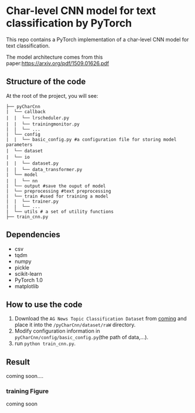 # Char-level CNN model for text classification by PyTorch

This repo contains a PyTorch implementation of a char-level CNN model  for text classification.

The model architecture comes from this paper:<url>https://arxiv.org/pdf/1509.01626.pdf</url>

## Structure of the code

At the root of the project, you will see:

```text
├── pyCharCnn
|  └── callback
|  |  └── lrscheduler.py　　
|  |  └── trainingmonitor.py　
|  |  └── ...
|  └── config
|  |  └── basic_config.py #a configuration file for storing model parameters
|  └── dataset　　　
|  └── io　　　　
|  |  └── dataset.py　　
|  |  └── data_transformer.py　　
|  └── model
|  |  └── nn　
|  └── output #save the ouput of model
|  └── preprocessing #text preprocessing 
|  └── train #used for training a model
|  |  └── trainer.py 
|  |  └── ...
|  └── utils # a set of utility functions
├── train_cnn.py
```
## Dependencies

- csv
- tqdm
- numpy
- pickle
- scikit-learn
- PyTorch 1.0
- matplotlib

## How to use the code

1. Download the `AG News Topic Classification Dataset` from [coming](url) and place it into the `/pyCharCnn/dataset/raW` directory.
2. Modify configuration information in `pyCharCnn/config/basic_config.py`(the path of data,...).
3. run `python train_cnn.py`.

## Result

coming soon....

### training Figure

coming soon


